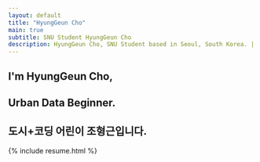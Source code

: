```yaml
---
layout: default
title: "HyungGeun Cho"
main: true
subtitle: SNU Student HyungGeun Cho
description: HyungGeun Cho, SNU Student based in Seoul, South Korea. | '조형근' 서울대학교 학생입니다.
---
```

<div class="intro-animation">
<section class="explanation">
    <h1 class="intro">
    I'm HyungGeun Cho,
    </h1>
    <h1 class="intro">Urban Data Beginner.
    </h1>
    <h2 class="intro">도시+코딩 어린이 조형근입니다.</h2>
</section>
</div>
{% include resume.html %}
